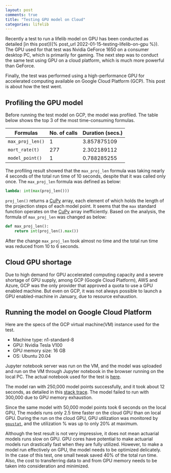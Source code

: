 ```yaml
---
layout: post
comments: true
title: "Testing GPU model on Cloud"
categories: lifelib
---
```


Recently a test to run a lifelib model on GPU has been conducted as detailed 
[in this post]({% post_url 2022-01-15-testing-lifelib-on-gpu %}).
The GPU used for that test was Nvidia GeForce 1650 on a consumer desktop PC, which is primarily for gaming. The next step was to conduct the same test using GPU on a cloud platform,
which is much more powerful than GeForce.

Finally, the test was performed using a high-performance GPU for accelerated
computing available on Google Cloud Platform (GCP). This post is about how the test went.


## Profiling the GPU model

Before running the test model on GCP, the model was profiled.
The table below shows the top 3 of the most time-consuming formulas.

| Formulas         | No. of calls | Duration (secs.) |
| ---------------- | ------------ | ---------------- |
| `max_proj_len()` | 1            | 3.857875109      |
| `mort_rate(t)`   | 277          | 2.302189112      |
| `model_point()`  | 1            | 0.788285255      |

The profiling result showed that the `max_proj_len` formula 
was taking nearly 4 seconds of the total run time of 10 seconds,
despite that it was called only once.
The `max_proj_len` formula was defined as below:

```python
lambda: int(max(proj_len()))
```

`proj_len()` returns a [CuPy] array, each element of which holds the length of the projection steps of each model point. It seems that the `max` standard function operates on the [CuPy] array
inefficiently.
Based on the analysis, the formula of `max_proj_len` was changed as below:

```python
def max_proj_len():
    return int(proj_len().max())
```

After the change `max_proj_len` took almost no time and the total run time was
reduced from 10 to 6 seconds.


[CuPy]: https://cupy.dev/

## Cloud GPU shortage

Due to high demand for GPU accelerated computing capacity and a severe shortage of GPU supply, among GCP (Google Cloud Platform), AWS and Azure, 
GCP was the only provider that approved a quota to use a GPU enabled machine.
But even on GCP, it was not always possible to launch a GPU enabled-machine in January, due to resource exhaustion.


## Running the model on Google Cloud Platform

Here are the specs of the GCP virtual machine(VM) instance used for the test. 

- Machine type: n1-standard-8
- GPU: Nvidia Tesla V100
- GPU memory size: 16 GB
- OS: Ubuntu 20.04

Jupyter notebook server was run on the VM, and the model was uploaded and run on 
the VM through Jupyter notebook in the browser running on the local PC.
The actual notebook used for the test is [here]({{site.url}}/download/2022-02-20/Run_GPU_trace.ipynb).

The model ran with 250,000 model points successfully, and it took about 12 seconds, as detailed in this [stack trace]({{site.url}}/download/2022-02-20/stacktrace.xlsx).
The model failed to run with 300,000 due to GPU memory exhaustion.

Since the same model with 50,000 model points took 6 seconds on the local GPU,
The models runs only 2.5 time faster on the cloud GPU than on local GPU.
During the run on the cloud GPU, GPU utilization was monitored by [`gpustat`](https://github.com/wookayin/gpustat), and
the utilization % was up to only 20% at maximum. 


Although the test result is not very impressive, it does not mean actuarial models runs slow on GPU. GPU cores have potential to make actuarial models run drastically fast
when they are fully utilized.
However, to make a model run effectively on GPU, 
the model needs to be optimized delicately. In the case of this test, one small tweak saved 40% of the total run time.
Also, the cost to transferring data to and from GPU memory needs
to be taken into consideration and minimized.  
